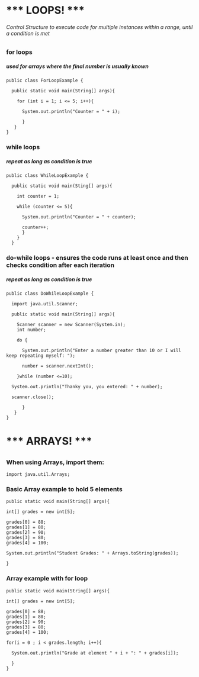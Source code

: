 #
# *** LOOPS! ***
###### Control Structure to execute code for multiple instances within a range, until a condition is met


### for loops
##### used for arrays where the final number is usually known
```
public class ForLoopExample {

  public static void main(String[] args){

    for (int i = 1; i <= 5; i++){

      System.out.println("Counter = " + i);

      }
   }
}
```

### while loops
##### repeat as long as condition is true
```
public class WhileLoopExample {

  public static void main(Sting[] args){

    int counter = 1;

    while (counter <= 5){

      System.out.println("Counter = " + counter);

      counter++;
      }
    }
  }
```

### do-while loops - ensures the code runs at least once and then checks condition after each iteration
##### repeat as long as condition is true
```
public class DoWhileLoopExample {

  import java.util.Scanner;

  public static void main(String[] args){

    Scanner scanner = new Scanner(System.in);
    int number;

    do {

      System.out.println("Enter a number greater than 10 or I will keep repeating myself: ");

      number = scanner.nextInt();

    }while (number <=10);

  System.out.println("Thanky you, you entered: " + number);

  scanner.close();

      }
   }
}
```



# 
# *** ARRAYS! ***
##

### When using Arrays, import them:
```
import java.util.Arrays;
```


### Basic Array example to hold 5 elements
```
public static void main(String[] args){

int[] grades = new int[5];

grades[0] = 88;
grades[1] = 80;
grades[2] = 90;
grades[3] = 80;
grades[4] = 100;

System.out.println("Student Grades: " + Arrays.toString(grades));

}

```


### Array example with for loop
```
public static void main(String[] args){

int[] grades = new int[5];

grades[0] = 88;
grades[1] = 80;
grades[2] = 90;
grades[3] = 80;
grades[4] = 100;

for(i = 0 ; i < grades.length; i++){

  System.out.println("Grade at element " + i + ": " + grades[i]);

  }
}

```
